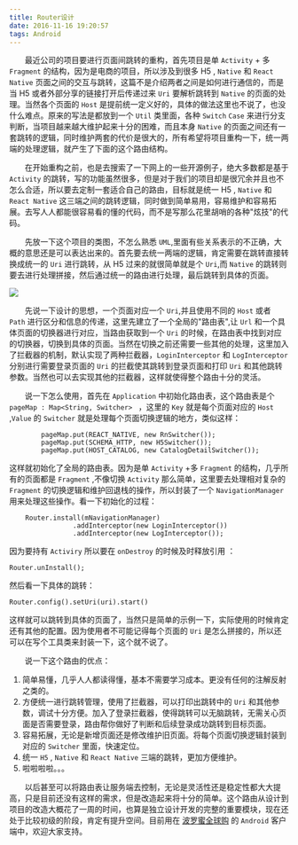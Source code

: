 ```yaml
---
title: Router设计
date: 2016-11-16 19:20:57
tags: Android
---
```

&emsp;&emsp;最近公司的项目要进行页面间跳转的重构，首先项目是单 `Activity` + 多 `Fragment` 的结构，因为是电商的项目，所以涉及到很多 H5 , `Native` 和 `React Native` 页面之间的交互与跳转，这篇不是介绍两者之间是如何进行通信的，而是当 H5 或者外部分享的链接打开后传递过来 `Uri` 要解析跳转到 `Native` 的页面的处理。当然各个页面的 `Host`  是提前统一定义好的，具体的做法这里也不说了，也没什么难点。原来的写法是都放到一个 `Util` 类里面，各种 `Switch` `Case` 来进行分支判断，当项目越来越大维护起来十分的困难，而且本身 `Native` 的页面之间还有一套跳转的逻辑，同时维护两套的代价是很大的，所有希望将项目重构一下，统一两端的处理逻辑，就产生了下面的这个路由结构。<!--more-->

&emsp;&emsp;在开始重构之前，也是去搜索了一下网上的一些开源例子，绝大多数都是基于 `Activity` 的跳转，写的功能虽然很多，但是对于我们的项目却是很冗余并且也不怎么合适，所以要去定制一套适合自己的路由，目标就是统一 H5 , `Native` 和 `React Native` 这三端之间的跳转逻辑，同时做到简单易用，容易维护和容易拓展。去写人人都能很容易看的懂的代码，而不是写那么花里胡哨的各种"炫技"的代码。

&emsp;&emsp;先放一下这个项目的类图，不怎么熟悉 `UML`,里面有些关系表示的不正确，大概的意思还是可以表达出来的。首先要去统一两端的逻辑，肯定需要在跳转直接转换成统一的 `Uri` 进行跳转，从 H5 过来的就很简单就是个 `Uri`,而 `Native` 的跳转则要去进行处理拼接，然后通过统一的路由进行处理，最后跳转到具体的页面。

![](http://7xjlmz.com1.z0.glb.clouddn.com/Class%20Diagram%20%282%29.png)

&emsp;&emsp;先说一下设计的思想，一个页面对应一个 `Uri`,并且使用不同的 `Host` 或者 `Path` 进行区分和信息的传递，这里先建立了一个全局的"路由表",让 `Url` 和一个具体页面的切换器进行对应，当路由获取到一个 `Uri` 的时候，在路由表中找到对应的切换器，切换到具体的页面。当然在切换之前还需要一些其他的处理，这里加入了拦截器的机制，默认实现了两种拦截器，`LoginInterceptor` 和 `LogInterceptor` 分别进行需要登录页面的 `Uri` 的拦截使其跳转到登录页面和打印 `Uri` 和其他跳转参数。当然也可以去实现其他的拦截器，这样就使得整个路由十分的灵活。

&emsp;&emsp;说一下怎么使用，首先在 `Application` 中初始化路由表，这个路由表是个 `pageMap : Map<String, Switcher> ` ，这里的 `Key` 就是每个页面对应的 `Host` ,`Value` 的 `Switcher` 就是处理每个页面切换逻辑的地方，类似这样：

```
        pageMap.put(REACT_NATIVE, new RnSwitcher());
        pageMap.put(SCHEMA_HTTP, new H5Switcher());
        pageMap.put(HOST_CATALOG, new CatalogDetailSwitcher());
```
这样就初始化了全局的路由表。因为是单 `Activity` +多 `Fragment` 的结构，几乎所有的页面都是 `Fragment` ,不像切换 `Activity` 那么简单，这里要去处理相对复杂的 `Fragment` 的切换逻辑和维护回退栈的操作，所以封装了一个 `NavigationManager` 用来处理这些操作。看一下初始化的过程：

```
    Router.install(mNavigationManager)
                .addInterceptor(new LoginInterceptor())
                .addInterceptor(new LogInterceptor());
```
因为要持有 `Activiry` 所以要在 `onDestroy` 的时候及时释放引用 ：

```
Router.unInstall();
```

然后看一下具体的跳转：

```
Router.config().setUri(uri).start()
```

这样就可以跳转到具体的页面了，当然只是简单的示例一下，实际使用的时候肯定还有其他的配置。因为使用者不可能记得每个页面的 `Uri` 是怎么拼接的，所以还可以在写个工具类来封装一下，这个就不说了。
 
 &emsp;&emsp;说一下这个路由的优点：
 
 

1. 简单易懂，几乎人人都读得懂，基本不需要学习成本。更没有任何的注解反射之类的。
2. 方便统一进行跳转管理，使用了拦截器，可以打印出跳转中的 `Uri` 和其他参数，调试十分方便。加入了登录拦截器，使得跳转可以无脑跳转，无需关心页面是否需要登录，路由帮你做好了判断和后续登录成功跳转到目标页面。
3. 容易拓展，无论是新增页面还是修改维护旧页面。将每个页面切换逻辑封装到对应的 `Switcher` 里面，快速定位。
4. 统一 `H5` , `Native` 和 `React Native` 三端的跳转，更加方便维护。
5. 啦啦啦啦。。。

&emsp;&emsp;以后甚至可以将路由表让服务端去控制，无论是灵活性还是稳定性都大大提高，只是目前还没有这样的需求，但是改造起来将十分的简单。这个路由从设计到项目的改造大概花了一周的时间，也算是独立设计开发的完整的重要模块，现在还处于比较初级的阶段，肯定有提升空间。目前用在 [波罗蜜全球购](http://www.bolome.com/) 的 `Android` 客户端中，欢迎大家支持。